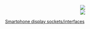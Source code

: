<center><img src="https://ae01.alicdn.com/kf/HTB1QUVFhhWYBuNjy1zkq6xGGpXaV.jpg" /></center>
<center><img src="https://ae01.alicdn.com/kf/HTB1CFOBRXXXXXb8XFXXq6xXFXXXA.jpg?size=324217&height=1000&width=1000&hash=908f62251b5a45f54a604339c995bb63" /></center>

<a href="https://mobileic.in/display-connector-2/">Smartphone display sockets/interfaces</a>

